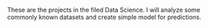 These are the projects in the filed Data Science.
I will analyze some commonly known datasets and create simple model for predictions.
